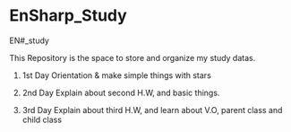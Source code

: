 # EnSharp_Study
EN#_study

This Repository is the space to store and organize my study datas.

1. 1st Day
  Orientation & make simple things with stars
  
2. 2nd Day
  Explain about second H.W, and basic things.
  
3. 3rd Day
  Explain about third H.W, and learn about V.O, parent class and child class
